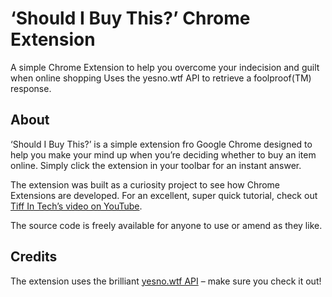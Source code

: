 # ‘Should I Buy This?’ Chrome Extension
A simple Chrome Extension to help you overcome your indecision and guilt when online shopping
Uses the yesno.wtf API to retrieve a foolproof(TM) response.

## About
‘Should I Buy This?’ is a simple extension fro Google Chrome designed to help you make your mind up when you’re deciding whether to buy an item online. Simply click the extension in your toolbar for an instant answer.

The extension was built as a curiosity project to see how Chrome Extensions are developed. For an excellent, super quick tutorial, check out [Tiff In Tech’s video on YouTube](https://www.youtube.com/watch?v=B8Ihv3xsWYs).

The source code is freely available for anyone to use or amend as they like.

## Credits
The extension uses the brilliant [yesno.wtf API](https://yesnot.wtf) – make sure you check it out!
